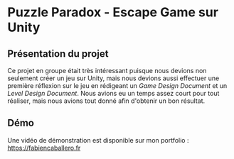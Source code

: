 # Puzzle Paradox - Escape Game sur Unity

## Présentation du projet
Ce projet en groupe était très intéressant puisque nous devions non seulement créer un jeu sur Unity, mais nous devions aussi effectuer une première réflexion sur le jeu en rédigeant un *Game Design Document* et un *Level Design Document*. Nous avions eu un temps assez court pour tout réaliser, mais nous avions tout donné afin d'obtenir un bon résultat. 

## Démo
Une vidéo de démonstration est disponible sur mon portfolio : https://fabiencaballero.fr
